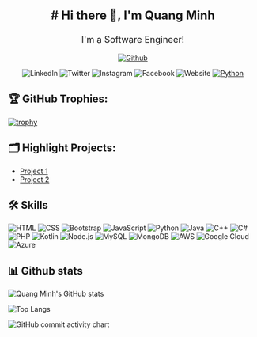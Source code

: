 <p align="center" style="font-size: 24px; font-weight: bold;"># Hi there 👋, I'm Quang Minh</p>

<p align="center" style="font-size: 18px;">I'm a Software Engineer!</p>

<p align="center">
    <a href="https://github.com/quangminh24112005">
        <img src="https://img.shields.io/github/followers/quangminh24112005?label=Follow&style=social" alt="Github">
    </a>
</p>

<p align="center">
    <a href="https://www.linkedin.com/in/yourusername/" style="text-decoration: none;">
        <img src="https://img.shields.io/badge/-LinkedIn-blue?style=flat-square&logo=Linkedin&logoColor=white"
            alt="LinkedIn" style="text-decoration: none;">
    </a>
    <a href="https://twitter.com/yourusername" style="text-decoration: none;">
        <img src="https://img.shields.io/badge/-Twitter-blue?style=flat-square&logo=Twitter&logoColor=white"
            alt="Twitter" style="text-decoration: none;">
    </a>
    <a href="https://www.instagram.com/yourusername/" style="text-decoration: none;">
        <img src="https://img.shields.io/badge/-Instagram-purple?style=flat-square&logo=Instagram&logoColor=white"
            alt="Instagram" style="text-decoration: none;">
    </a>
    <a href="https://www.facebook.com/yourusername/" style="text-decoration: none;">
        <img src="https://img.shields.io/badge/-Facebook-blue?style=flat-square&logo=Facebook&logoColor=white"
            alt="Facebook" style="text-decoration: none;">
    </a>
    <a href="https://yourwebsite.com" style="text-decoration: none;">
        <img src="https://img.shields.io/badge/-Website-black?style=flat-square&logo=Google-Chrome&logoColor=white"
            alt="Website" style="text-decoration: none;">
    </a>
    <a target="_blank" rel="noopener noreferrer nofollow"
        href="https://img.shields.io/badge/Python-14354C.svg?style=flat-square&amp;logo=python&amp;logoColor=white">
        <img src="https://img.shields.io/badge/Python-14354C.svg?style=flat-square&amp;logo=python&amp;logoColor=white"
            alt="Python" style="max-width: 100%;">
    </a>
</p>

## 🏆 GitHub Trophies:
[![trophy](https://github-profile-trophy.vercel.app/?username=quangminh24112005&theme=nord&column=7)](https://github.com/ryo-ma/github-profile-trophy)

## 🗂️ Highlight Projects:
- [Project 1](https://github.com/quangminh24112005/project1)
- [Project 2](https://github.com/quangminh24112005/project2)

## 🛠 Skills
![HTML](https://img.shields.io/badge/-HTML-E34F26?style=flat-square&logo=html5&logoColor=white)
![CSS](https://img.shields.io/badge/-CSS-1572B6?style=flat-square&logo=css3&logoColor=white)
![Bootstrap](https://img.shields.io/badge/-Bootstrap-7952B3?style=flat-square&logo=bootstrap&logoColor=white)
![JavaScript](https://img.shields.io/badge/-JavaScript-F7DF1E?style=flat-square&logo=javascript&logoColor=black)
![Python](https://img.shields.io/badge/-Python-3776AB?style=flat-square&logo=python&logoColor=white)
![Java](https://img.shields.io/badge/-Java-007396?style=flat-square&logo=java&logoColor=white)
![C++](https://img.shields.io/badge/-C++-00599C?style=flat-square&logo=c%2B%2B&logoColor=white)
![C#](https://img.shields.io/badge/-C%23-239120?style=flat-square&logo=c-sharp&logoColor=white)
![PHP](https://img.shields.io/badge/-PHP-777BB4?style=flat-square&logo=php&logoColor=white)
![Kotlin](https://img.shields.io/badge/-Kotlin-0095D5?style=flat-square&logo=kotlin&logoColor=white)
![Node.js](https://img.shields.io/badge/-Node.js-339933?style=flat-square&logo=node.js&logoColor=white)
![MySQL](https://img.shields.io/badge/-MySQL-4479A1?style=flat-square&logo=mysql&logoColor=white)
![MongoDB](https://img.shields.io/badge/-MongoDB-47A248?style=flat-square&logo=mongodb&logoColor=white)
![AWS](https://img.shields.io/badge/-AWS-232F3E?style=flat-square&logo=amazon-aws&logoColor=white)
![Google Cloud](https://img.shields.io/badge/-Google%20Cloud-4285F4?style=flat-square&logo=google-cloud&logoColor=white)
![Azure](https://img.shields.io/badge/-Azure-0089D6?style=flat-square&logo=microsoft-azure&logoColor=white)

## 📊 Github stats

![Quang Minh's GitHub
stats](https://github-readme-stats.vercel.app/api?username=quangminh24112005&show_icons=true&theme=tokyonight)

![Top Langs](https://github-readme-stats.vercel.app/api/top-langs/?username=quangminh24112005&theme=tokyonight)

![GitHub commit activity chart](https://activity-graph.herokuapp.com/graph?username=quangminh24112005&theme=github)
